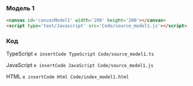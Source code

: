 ### Модель 1

```html
<canvas id='canvasModel1' width='200' height='200'></canvas>
<script type='text/Javascript' src='Code/source_model1.js'></script>
```

### Код
TypeScript
```e insertCode TypeScript Code/source_model1.ts ```

JavaScript
```e insertCode JavaScript Code/source_model1.js ```

HTML
```e insertCode Html Code/index_model1.html ```

